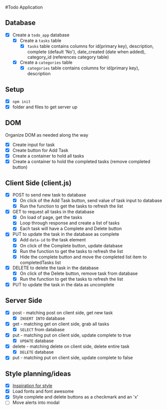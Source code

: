 #Todo Application

## Database
- [x] Create a `todo_app` database
    - [x] Create a `tasks` table
        - [x] `tasks` table contains columns for id(primary key), description, complete (default 'No'), date\_created (date when added), category\_id (references category table)
    - [x] Create a `categories` table
        - [x] `categories` table contains columns for id(primary key), description

## Setup
- [x] `npm init`
- [x] folder and files to get server up

## DOM
Organize DOM as needed along the way
- [x] Create input for task 
- [x] Create button for Add Task
- [x] Create a container to hold all tasks
- [x] Create a container to hold the completed tasks (remove completed button)

## Client Side (client.js)
- [x] POST to send new task to database
    - [x] On click of the Add Task button, send value of task input to database
    - [x] Run the function to get the tasks to refresh the list
- [x] GET to request all tasks in the database
    - [x] On load of page, get the tasks
    - [x] Loop through response and create a list of tasks 
    - [x] Each task will have a Complete and Delete button
- [x] PUT to update the task in the database as complete
    - [x] Add `data-id` to the task element
    - [x] On click of the Complete button, update database
    - [x] Run the function to get the tasks to refresh the list
    - [x] Hide the complete button and move the completed list item to completedTasks list 
- [x] DELETE to delete the task in the database 
    - [x] On click of the Delete button, remove task from database
    - [x] Run the function to get the tasks to refresh the list
- [x] PUT to update the task in the data as uncomplete

## Server Side
- [x] post - matching post on client side, get new task
    - [x] `INSERT INTO` database
- [x] get - matching get on client side, grab all tasks
    - [x] `SELECT` from database
- [x] put - matching put on client side, update complete to true
    - [x] `UPDATE` database
- [x] delete - matching delete on client side, delete entire task
    - [x] `DELETE` database
- [x] put - matching put on client side, update complete to false

## Style planning/ideas
- [x] [Inspiration for style](https://dribbble.com/shots/3642749-Team-Chat-To-Do/attachments/813699)
- [x] Load fonts and font awesome
- [x] Style complete and delete buttons as a checkmark and an 'x'
- [ ] Move alerts into modal